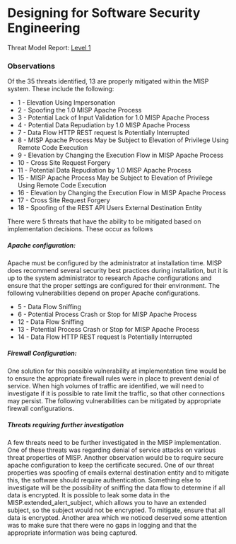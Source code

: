 # Designing for Software Security Engineering

Threat Model Report: [Level 1](http://htmlpreview.github.io/?https://github.com/team-assure/Semester-Project/blob/master/Design/Level_1.htm)

### Observations

Of the 35 threats identified, 13 are properly mitigated within the MISP system.  These include the following:
* 1 - Elevation Using Impersonation
* 2 - Spoofing the 1.0 MISP Apache Process
* 3 - Potential Lack of Input Validation for 1.0 MISP Apache Process
* 4 - Potential Data Repudiation by 1.0 MISP Apache Process
* 7 - Data Flow HTTP REST request Is Potentially Interrupted
* 8 - MISP Apache Process May be Subject to Elevation of Privilege Using Remote Code Execution
* 9 - Elevation by Changing the Execution Flow in MISP Apache Process
* 10 - Cross Site Request Forgery
* 11 - Potential Data Repudiation by 1.0 MISP Apache Process
* 15 - MISP Apache Process May be Subject to Elevation of Privilege Using Remote Code Execution
* 16 - Elevation by Changing the Execution Flow in MISP Apache Process
* 17 - Cross Site Request Forgery
* 18 - Spoofing of the REST API Users External Destination Entity

There were 5 threats that have the ability to be mitigated based on implementation decisions.  These occur as follows
##### Apache configuration:
Apache must be configured by the administrator at installation time.  MISP does recommend several security best practices during installation, but it is up to the system administrator to research Apache configurations and ensure that the proper settings are configured for their environment.  The following vulnerabilities depend on proper Apache configurations.
  * 5 - Data Flow Sniffing
  * 6 - Potential Process Crash or Stop for MISP Apache Process
  * 12 - Data Flow Sniffing
  * 13 - Potential Process Crash or Stop for MISP Apache Process
  * 14 - Data Flow HTTP REST request Is Potentially Interrupted


##### Firewall Configuration:
One solution for this possible vulnerability at implementation time would be to ensure the appropriate firewall rules were in place to prevent denial of service.  When high volumes of traffic are identified, we will need to investigate if it is possible to rate limit the traffic, so that other connections may persist.  The following vulnerabilities can be mitigated by appropriate firewall configurations.

##### Threats requiring further investigation
A few threats need to be further investigated in the MISP implementation. One of these threats was regarding denial of service attacks on various threat properties of MISP.    Another observation would be to require secure apache configuration to keep the certificate secured.  One of our threat properties was spoofing of emails external destination entity and to mitigate this, the software should require authentication.  Something else to investigate will be the possibility of sniffing the data flow to determine if all data is encrypted.  It is possible to leak some data in the MISP.extended_alert_subject, which allows you to have an extended subject, so the subject would not be encrypted. To mitigate, ensure that all data is encrypted.  Another area which we noticed deserved some attention was to make sure that there were no gaps in logging and that the appropriate information was being captured.
